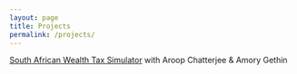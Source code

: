 ```yaml
---
layout: page
title: Projects
permalink: /projects/
---
```


[South African Wealth Tax Simulator](https://github.com/d2p-asbl/south-african-wealth-tax-simulator) with Aroop Chatterjee & Amory Gethin
